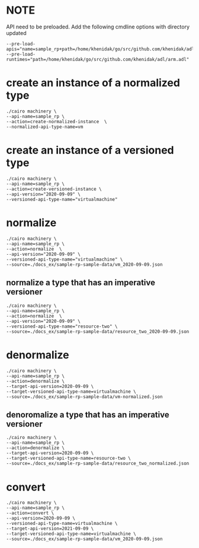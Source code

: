 # NOTE

API need to be preloaded. Add the following cmdline options with directory updated
```
--pre-load-apis="name=sample_rp+path=/home/khenidak/go/src/github.com/khenidak/adl/sample_rp"
--pre-load-runtimes="path=/home/khenidak/go/src/github.com/khenidak/adl/arm.adl" 
```

# create an instance of a normalized type

```
./cairo machinery \
--api-name=sample_rp \
--action=create-normalized-instance  \
--normalized-api-type-name=vm
```

# create an instance of a versioned type

```
./cairo machinery \
--api-name=sample_rp \
--action=create-versioned-instance \
--api-version="2020-09-09" \
--versioned-api-type-name="virtualmachine"
```


# normalize

```
./cairo machinery \
--api-name=sample_rp \
--action=normalize  \
--api-version="2020-09-09" \
--versioned-api-type-name="virtualmachine" \
--source=./docs_ex/sample-rp-sample-data/vm_2020-09-09.json
```

## normalize a type that has an imperative versioner
```
./cairo machinery \
--api-name=sample_rp \
--action=normalize  \
--api-version="2020-09-09" \
--versioned-api-type-name="resource-two" \
--source=./docs_ex/sample-rp-sample-data/resource_two_2020-09-09.json
```


# denormalize

```
./cairo machinery \
--api-name=sample_rp \
--action=denormalize \
--target-api-version=2020-09-09 \
--target-versioned-api-type-name=virtualmachine \
--source=./docs_ex/sample-rp-sample-data/vm-normalized.json
```

## denoromalize a type that has an imperative versioner
```
./cairo machinery \
--api-name=sample_rp \
--action=denormalize \
--target-api-version=2020-09-09 \
--target-versioned-api-type-name=resource-two \
--source=./docs_ex/sample-rp-sample-data/resource_two_normalized.json
```

# convert

```
./cairo machinery \
--api-name=sample_rp \
--action=convert \
--api-version=2020-09-09 \
--versioned-api-type-name=virtualmachine \
--target-api-version=2021-09-09 \
--target-versioned-api-type-name=virtualmachine \
--source=./docs_ex/sample-rp-sample-data/vm_2020-09-09.json
```
